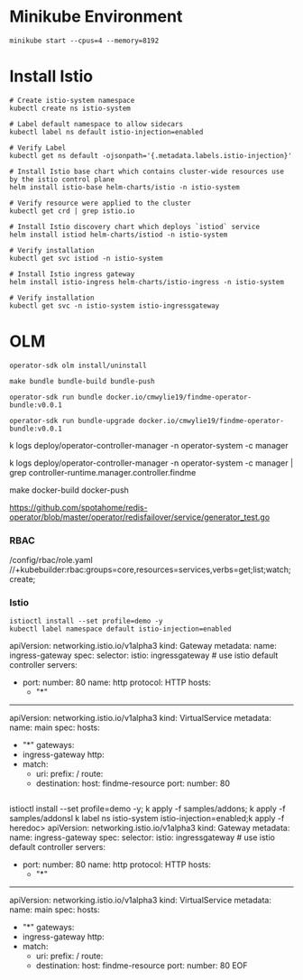 # Minikube Environment
```
minikube start --cpus=4 --memory=8192
```

# Install Istio
```
# Create istio-system namespace
kubectl create ns istio-system

# Label default namespace to allow sidecars
kubectl label ns default istio-injection=enabled

# Verify Label
kubectl get ns default -ojsonpath='{.metadata.labels.istio-injection}'  

# Install Istio base chart which contains cluster-wide resources use by the istio control plane
helm install istio-base helm-charts/istio -n istio-system

# Verify resource were applied to the cluster
kubectl get crd | grep istio.io

# Install Istio discovery chart which deploys `istiod` service
helm install istiod helm-charts/istiod -n istio-system

# Verify installation
kubectl get svc istiod -n istio-system

# Install Istio ingress gateway
helm install istio-ingress helm-charts/istio-ingress -n istio-system 

# Verify installation
kubectl get svc -n istio-system istio-ingressgateway
```
# OLM
```
operator-sdk olm install/uninstall

make bundle bundle-build bundle-push 

operator-sdk run bundle docker.io/cmwylie19/findme-operator-bundle:v0.0.1 

operator-sdk run bundle-upgrade docker.io/cmwylie19/findme-operator-bundle:v0.0.1 
```

k logs deploy/operator-controller-manager -n operator-system -c manager 

k logs deploy/operator-controller-manager -n operator-system -c manager | grep controller-runtime.manager.controller.findme

make docker-build docker-push


https://github.com/spotahome/redis-operator/blob/master/operator/redisfailover/service/generator_test.go

### RBAC
/config/rbac/role.yaml
//+kubebuilder:rbac:groups=core,resources=services,verbs=get;list;watch;create;

### Istio
```
istioctl install --set profile=demo -y
kubectl label namespace default istio-injection=enabled

```
apiVersion: networking.istio.io/v1alpha3
kind: Gateway
metadata:
  name: ingress-gateway
spec:
  selector:
    istio: ingressgateway # use istio default controller
  servers:
  - port:
      number: 80
      name: http
      protocol: HTTP
    hosts:
    - "*"
---
apiVersion: networking.istio.io/v1alpha3
kind: VirtualService
metadata:
  name: main
spec:
  hosts:
  - "*"
  gateways:
  - ingress-gateway
  http:
  - match:
    - uri:
        prefix: /
    route:
    - destination:
        host: findme-resource
        port:
          number: 80
```

```
istioctl install --set profile=demo -y; k apply -f samples/addons; k apply -f samples/addonsl k label ns istio-system istio-injection=enabled;k apply -f 
heredoc> apiVersion: networking.istio.io/v1alpha3
kind: Gateway
metadata:
  name: ingress-gateway
spec:
  selector:
    istio: ingressgateway # use istio default controller
  servers:
  - port:
      number: 80
      name: http
      protocol: HTTP
    hosts:
    - "*"
---
apiVersion: networking.istio.io/v1alpha3
kind: VirtualService
metadata:
  name: main
spec:
  hosts:
  - "*"
  gateways:
  - ingress-gateway
  http:
  - match:
    - uri:
        prefix: /
    route:
    - destination:
        host: findme-resource
        port:
          number: 80
EOF
```